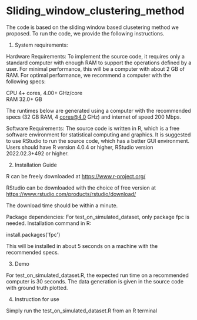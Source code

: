 # Sliding_window_clustering_method
The code is based on the sliding window based clusetering method we proposed.
To run the code, we provide the following instructions.

1. System requirements:

Hardware Requirements: 
To implement the source code, it requires only a standard computer with enough RAM to support the operations defined by a user. For minimal performance, this will be a computer with about 2 GB of RAM. For optimal performance, we recommend a computer with the following specs:

CPU	4+ cores, 4.00+ GHz/core   
RAM	32.0+ GB

The runtimes below are generated using a computer with the recommended specs (32 GB RAM, 4 cores@4.0 GHz) and internet of speed 200 Mbps.

Software Requirements:
The source code is written in R, which is a free software environment for statistical computing and graphics. 
It is suggested to use RStudio to run the source code, which has a better GUI environment.
Users should have R version 4.0.4 or higher, RStudio version 2022.02.3+492 or higher.


2. Installation Guide

R can be freely downloaded at https://www.r-project.org/ 

RStudio can be downloaded with the choice of free version at https://www.rstudio.com/products/rstudio/download/ 

The download time should be within a minute. 

Package dependencies:
For test_on_simulated_dataset, only package fpc is needed.
Installation command in R:

install.packages('fpc')

This will be installed in about 5 seconds on a machine with the recommended specs.


3. Demo

For test_on_simulated_dataset.R, the expected run time on a recommended computer is 30 seconds.
The data generation is given in the source code with ground truth plotted.

4. Instruction for use

Simply run the test_on_simulated_dataset.R from an R terminal
